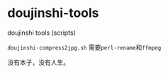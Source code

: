 # doujinshi-tools
doujinshi tools (scripts)

`doujinshi-compress2jpg.sh` 需要`perl-rename`和`ffmpeg`

没有本子，没有人生。
